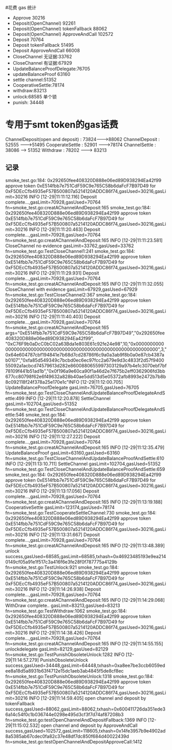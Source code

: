 #花费 gas 统计
* Approve 30216
* Deposit(OpenChannel) 92261
* Deposit(OpenChannel) tokenFallback 88062
* Deposit(OpenChannel) ApproveAndCall 102572
* Deposit 70764 
* Deposit  tokenFallback 51495
* Deposit  ApproveAndCall 66008
* CloseChannel 无证据:33762
* CloseChannel 有证据:67929
* UpdateBalanceProofDelegate:76705 
* updateBalanceProof 63160 
* settle channel:51352 
* CooperativeSettle:78174
* withdraw:83213
* unlock:68585 单个锁
* punish: 34448 

# 专用于smt token的gas话费
ChannelDeposit(open and deposit)     : 73824--->88062
ChannelDeposit                  : 52555 --->51495
CooperateSettle   : 52901  --->78174 
ChannelSettle       : 38086 --> 51352
Withdraw             : 78202 ---> 83213

## 记录
smoke_test.go:184: 0x292650fee408320D888e06ed89D938294Ea42f99 approve token 0xE514fbb7e751CdF59C9e765C58b6daFcF7B97D49 for 0xF5DEcCfb4935eF57B500807a5214120ADDC86f74,gasUsed=30216,gasLimit=30216
INFO [12-29|11:11:12.116] Deposit complete...,gasLimit=70928,gasUsed=70764 fn=smoke_test.go:creatAChannelAndDeposit:165
    smoke_test.go:184: 0x292650fee408320D888e06ed89D938294Ea42f99 approve token 0xE514fbb7e751CdF59C9e765C58b6daFcF7B97D49 for 0xF5DEcCfb4935eF57B500807a5214120ADDC86f74,gasUsed=30216,gasLimit=30216
INFO [12-29|11:11:20.463] Deposit complete...,gasLimit=70928,gasUsed=70764 fn=smoke_test.go:creatAChannelAndDeposit:165
INFO [12-29|11:11:23.581] CloseChannel no evidence gasLimit=33762,gasUsed=33762 fn=smoke_test.go:TestCloseChannel1:241
    smoke_test.go:184: 0x292650fee408320D888e06ed89D938294Ea42f99 approve token 0xE514fbb7e751CdF59C9e765C58b6daFcF7B97D49 for 0xF5DEcCfb4935eF57B500807a5214120ADDC86f74,gasUsed=30216,gasLimit=30216
INFO [12-29|11:11:29.931] Deposit complete...,gasLimit=70928,gasUsed=70764 fn=smoke_test.go:creatAChannelAndDeposit:165
INFO [12-29|11:11:32.055] CloseChannel with evidence gasLimit=67929,gasUsed=67929 fn=smoke_test.go:TestCloseChannel2:367
    smoke_test.go:184: 0x292650fee408320D888e06ed89D938294Ea42f99 approve token 0xE514fbb7e751CdF59C9e765C58b6daFcF7B97D49 for 0xF5DEcCfb4935eF57B500807a5214120ADDC86f74,gasUsed=30216,gasLimit=30216
INFO [12-29|11:11:40.403] Deposit complete...,gasLimit=70928,gasUsed=70764 fn=smoke_test.go:creatAChannelAndDeposit:165
args="0xE514fbb7e751CdF59C9e765C58b6daFcF7B97D49","0x292650fee408320D888e06ed89D938294Ea42f99", "0xC76F9b0aDcC0bC02a63Bda1e803E61c92fe24e98",10,"0x0000000000000000000000000000000000000000000000000000000000000000",3,"0x64e604787cbf194841e7b68d7cd28786f6c9a0a3ab9f8b0a0e87cb4387ab0107","0xfa85d549349c7bcbd0ec6ec97fcc2a679e9d3c4833f2d57f940055092a1acbcd74579613d282e8600880655997303129a97b4e1c3070ebf7bf78109f441b51ad1b","0x0f196a9e60ca90f1a46d2e7f675b2eff0362906fd3bb677cc80798f62e6f49632a828b40ae5dd513d5e05372afb8993e2472b7b8b8c092118f24f378a25e170e1c"INFO 
[12-29|11:12:00.705] UpdateBalanceProofDelegate gasLimit=76705,gasUsed=76705 fn=smoke_test.go:TestCloseChannelAndUpdateBalanceProofDelegateAndSettle:499
INFO [12-29|11:12:20.878] SettleChannel gasLimit=102704,gasUsed=51352 fn=smoke_test.go:TestCloseChannelAndUpdateBalanceProofDelegateAndSettle:546
    smoke_test.go:184: 0x292650fee408320D888e06ed89D938294Ea42f99 approve token 0xE514fbb7e751CdF59C9e765C58b6daFcF7B97D49 for 0xF5DEcCfb4935eF57B500807a5214120ADDC86f74,gasUsed=30216,gasLimit=30216
INFO [12-29|11:12:27.222] Deposit complete...,gasLimit=70928,gasUsed=70764 fn=smoke_test.go:creatAChannelAndDeposit:165
INFO [12-29|11:12:35.479] UpdateBalanceProof gasLimit=63160,gasUsed=63160 fn=smoke_test.go:TestCloseChannelAndUpdateBalanceProofAndSettle:610
INFO [12-29|11:13:10.711] SettleChannel gasLimit=102704,gasUsed=51352 fn=smoke_test.go:TestCloseChannelAndUpdateBalanceProofAndSettle:659
    smoke_test.go:184: 0x292650fee408320D888e06ed89D938294Ea42f99 approve token 0xE514fbb7e751CdF59C9e765C58b6daFcF7B97D49 for 0xF5DEcCfb4935eF57B500807a5214120ADDC86f74,gasUsed=30216,gasLimit=30216
INFO [12-29|11:13:17.056] Deposit complete...,gasLimit=70928,gasUsed=70764 fn=smoke_test.go:creatAChannelAndDeposit:165
INFO [12-29|11:13:19.188] CooperativeSettle gasLimit=123174,gasUsed=78174 fn=smoke_test.go:TestCooperateSettleChannel:730
    smoke_test.go:184: 0x292650fee408320D888e06ed89D938294Ea42f99 approve token 0xE514fbb7e751CdF59C9e765C58b6daFcF7B97D49 for 0xF5DEcCfb4935eF57B500807a5214120ADDC86f74,gasUsed=30216,gasLimit=30216
INFO [12-29|11:13:31.667] Deposit complete...,gasLimit=70928,gasUsed=70764 fn=smoke_test.go:creatAChannelAndDeposit:165
INFO [12-29|11:13:48.389] unlock success,gasUsed=68585,gasLimit=68585,txhash=0x46923485193e9ea2140149cf05a91e1f517c3a416f6e3fe28f0f787775a4129b fn=smoke_test.go:TestUnlock:921
    smoke_test.go:184: 0x292650fee408320D888e06ed89D938294Ea42f99 approve token 0xE514fbb7e751CdF59C9e765C58b6daFcF7B97D49 for 0xF5DEcCfb4935eF57B500807a5214120ADDC86f74,gasUsed=30216,gasLimit=30216
INFO [12-29|11:14:26.938] Deposit complete...,gasLimit=70928,gasUsed=70764 fn=smoke_test.go:creatAChannelAndDeposit:165
INFO [12-29|11:14:29.068] WithDraw complete.. gasLimit=83213,gasUsed=83213 fn=smoke_test.go:TestWithdraw:1062
    smoke_test.go:184: 0x292650fee408320D888e06ed89D938294Ea42f99 approve token 0xE514fbb7e751CdF59C9e765C58b6daFcF7B97D49 for 0xF5DEcCfb4935eF57B500807a5214120ADDC86f74,gasUsed=30216,gasLimit=30216
INFO [12-29|11:14:38.426] Deposit complete...,gasLimit=70928,gasUsed=70764 fn=smoke_test.go:creatAChannelAndDeposit:165
INFO [12-29|11:14:55.155] unlockdelegate gasLimit=82129,gasUsed=82129 fn=smoke_test.go:TestPunishObsoleteUnlock:1282
INFO [12-29|11:14:57.279] PunishObsoleteUnlock success,gasUsed=34448,gasLimit=64448,txhash=0xa8ee7be3ccb6059edee8a18d5a8931b63f4712e15dc1aeb3ab4845f5de8cf8ec fn=smoke_test.go:TestPunishObsoleteUnlock:1318
    smoke_test.go:184: 0x292650fee408320D888e06ed89D938294Ea42f99 approve token 0xE514fbb7e751CdF59C9e765C58b6daFcF7B97D49 for 0xF5DEcCfb4935eF57B500807a5214120ADDC86f74,gasUsed=30216,gasLimit=30216
INFO [12-29|11:14:59.405] open channel and deposit by tokenFallback success,gasUsed=88062,gasLimit=88062,txhash=0x600411726da351ede36a14c54f0c1b036744e0298e495d3cf3f7d74af87208b3 fn=smoke_test.go:testOpenChannelAndDepositFallback:1369
INFO [12-29|11:15:02.532] open channel and deposit by ApproveAndCall success,gasUsed=102572,gasLimit=118605,txhash=0x14fe3957b9e4902ad8a5385ab67cdec0fa82c37e48df7dc850f684d40022439d fn=smoke_test.go:testOpenChannelAndDepositApproveCall:1412